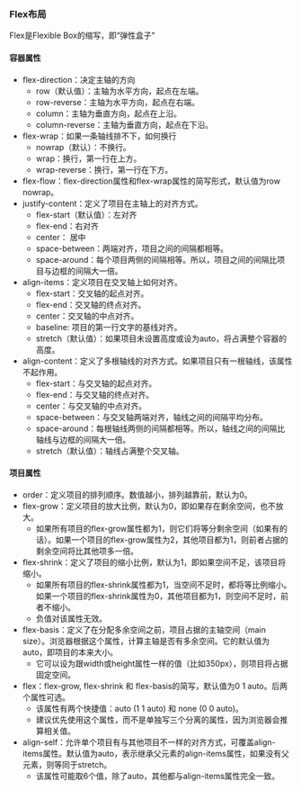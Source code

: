 ### Flex布局
Flex是Flexible Box的缩写，即“弹性盒子”

#### 容器属性

+ flex-direction：决定主轴的方向
  + row（默认值）：主轴为水平方向，起点在左端。
  + row-reverse：主轴为水平方向，起点在右端。
  + column：主轴为垂直方向，起点在上沿。
  + column-reverse：主轴为垂直方向，起点在下沿。
+ flex-wrap：如果一条轴线排不下，如何换行
  + nowrap（默认）：不换行。
  + wrap：换行，第一行在上方。
  + wrap-reverse：换行，第一行在下方。
+ flex-flow：flex-direction属性和flex-wrap属性的简写形式，默认值为row nowrap。
+ justify-content：定义了项目在主轴上的对齐方式。
  + flex-start（默认值）：左对齐
  + flex-end：右对齐
  + center： 居中
  + space-between：两端对齐，项目之间的间隔都相等。
  + space-around：每个项目两侧的间隔相等。所以，项目之间的间隔比项目与边框的间隔大一倍。
+ align-items：定义项目在交叉轴上如何对齐。
  + flex-start：交叉轴的起点对齐。
  + flex-end：交叉轴的终点对齐。
  + center：交叉轴的中点对齐。
  + baseline: 项目的第一行文字的基线对齐。
  + stretch（默认值）：如果项目未设置高度或设为auto，将占满整个容器的高度。
+ align-content：定义了多根轴线的对齐方式。如果项目只有一根轴线，该属性不起作用。
  + flex-start：与交叉轴的起点对齐。
  + flex-end：与交叉轴的终点对齐。
  + center：与交叉轴的中点对齐。
  + space-between：与交叉轴两端对齐，轴线之间的间隔平均分布。
  + space-around：每根轴线两侧的间隔都相等。所以，轴线之间的间隔比轴线与边框的间隔大一倍。
  + stretch（默认值）：轴线占满整个交叉轴。

#### 项目属性

+ order：定义项目的排列顺序。数值越小，排列越靠前，默认为0。
+ flex-grow：定义项目的放大比例，默认为0，即如果存在剩余空间，也不放大。
  + 如果所有项目的flex-grow属性都为1，则它们将等分剩余空间（如果有的话）。如果一个项目的flex-grow属性为2，其他项目都为1，则前者占据的剩余空间将比其他项多一倍。
+ flex-shrink：定义了项目的缩小比例，默认为1，即如果空间不足，该项目将缩小。
  + 如果所有项目的flex-shrink属性都为1，当空间不足时，都将等比例缩小。如果一个项目的flex-shrink属性为0，其他项目都为1，则空间不足时，前者不缩小。
  + 负值对该属性无效。
+ flex-basis：定义了在分配多余空间之前，项目占据的主轴空间（main size）。浏览器根据这个属性，计算主轴是否有多余空间。它的默认值为auto，即项目的本来大小。
  + 它可以设为跟width或height属性一样的值（比如350px），则项目将占据固定空间。
+ flex：flex-grow, flex-shrink 和 flex-basis的简写，默认值为0 1 auto。后两个属性可选。
  + 该属性有两个快捷值：auto (1 1 auto) 和 none (0 0 auto)。
  + 建议优先使用这个属性，而不是单独写三个分离的属性，因为浏览器会推算相关值。
+ align-self：允许单个项目有与其他项目不一样的对齐方式，可覆盖align-items属性。默认值为auto，表示继承父元素的align-items属性，如果没有父元素，则等同于stretch。
  + 该属性可能取6个值，除了auto，其他都与align-items属性完全一致。